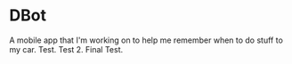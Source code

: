 # DBot
A mobile app that I'm working on to help me remember when to do stuff to my car. Test. Test 2. Final Test.
